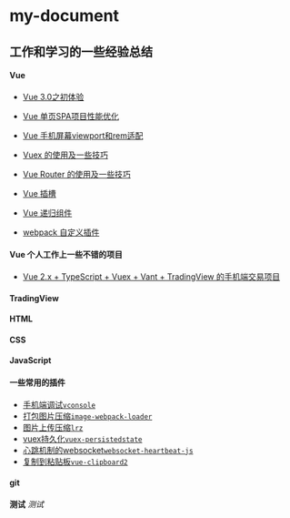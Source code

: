 # my-document## 工作和学习的一些经验总结#### Vue- [Vue 3.0之初体验]()- [Vue 单页SPA项目性能优化](https://github.com/litao9238/my-document/blob/main/src/Vue%E5%8D%95%E9%A1%B5SPA%E9%A1%B9%E7%9B%AE%E6%80%A7%E8%83%BD%E4%BC%98%E5%8C%96.md)- [Vue 手机屏幕viewport和rem适配]()- [Vuex 的使用及一些技巧]()- [Vue Router 的使用及一些技巧]()- [Vue 插槽](https://github.com/litao9238/vue-slot-demo)- [Vue 递归组件](https://github.com/litao9238/vue-tree-demo)- [webpack 自定义插件]()#### Vue 个人工作上一些不错的项目- [Vue 2.x + TypeScript + Vuex + Vant + TradingView 的手机端交易项目]()#### TradingView#### HTML#### CSS#### JavaScript#### 一些常用的插件- [手机端调试`vconsole`](https://www.npmjs.com/package/vconsole)- [打包图片压缩`image-webpack-loader`](https://www.npmjs.com/package/image-webpack-loader)- [图片上传压缩`lrz`](https://www.npmjs.com/package/lrz)- [vuex持久化`vuex-persistedstate`](https://www.npmjs.com/package/vuex-persistedstate)- [心跳机制的websocket`websocket-heartbeat-js`](https://www.npmjs.com/package/websocket-heartbeat-js)- [复制到粘贴板`vue-clipboard2`](https://www.npmjs.com/package/vue-clipboard2)#### git**测试***测试*